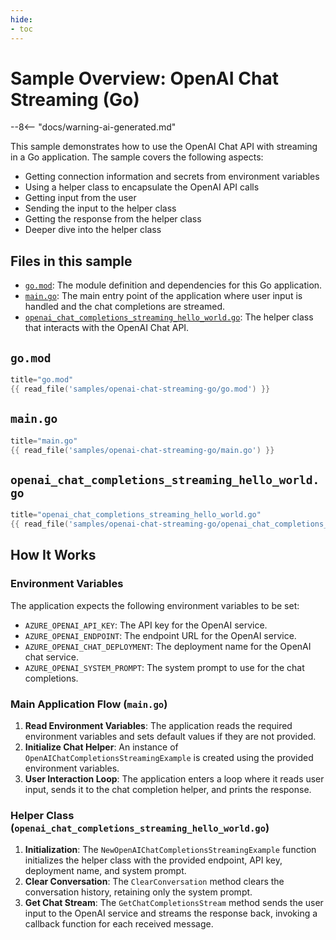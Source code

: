 ```yaml
---
hide:
- toc
---
```


# Sample Overview: OpenAI Chat Streaming (Go)

--8<-- "docs/warning-ai-generated.md"

This sample demonstrates how to use the OpenAI Chat API with streaming in a Go application. The sample covers the following aspects:

- Getting connection information and secrets from environment variables
- Using a helper class to encapsulate the OpenAI API calls
- Getting input from the user
- Sending the input to the helper class
- Getting the response from the helper class
- Deeper dive into the helper class

## Files in this sample

- [`go.mod`](https://raw.githubusercontent.com/robch/book-of-ai/main/docs/samples/openai-chat-streaming-go/go.mod): The module definition and dependencies for this Go application.
- [`main.go`](https://raw.githubusercontent.com/robch/book-of-ai/main/docs/samples/openai-chat-streaming-go/main.go): The main entry point of the application where user input is handled and the chat completions are streamed.
- [`openai_chat_completions_streaming_hello_world.go`](https://raw.githubusercontent.com/robch/book-of-ai/main/docs/samples/openai-chat-streaming-go/openai_chat_completions_streaming_hello_world.go): The helper class that interacts with the OpenAI Chat API.

## `go.mod`

```go
title="go.mod"
{{ read_file('samples/openai-chat-streaming-go/go.mod') }}
```

## `main.go`

```go
title="main.go"
{{ read_file('samples/openai-chat-streaming-go/main.go') }}
```

## `openai_chat_completions_streaming_hello_world.go`

```go
title="openai_chat_completions_streaming_hello_world.go"
{{ read_file('samples/openai-chat-streaming-go/openai_chat_completions_streaming_hello_world.go') }}
```

## How It Works

### Environment Variables

The application expects the following environment variables to be set:

- `AZURE_OPENAI_API_KEY`: The API key for the OpenAI service.
- `AZURE_OPENAI_ENDPOINT`: The endpoint URL for the OpenAI service.
- `AZURE_OPENAI_CHAT_DEPLOYMENT`: The deployment name for the OpenAI chat service.
- `AZURE_OPENAI_SYSTEM_PROMPT`: The system prompt to use for the chat completions.

### Main Application Flow (`main.go`)

1. **Read Environment Variables**: The application reads the required environment variables and sets default values if they are not provided.
2. **Initialize Chat Helper**: An instance of `OpenAIChatCompletionsStreamingExample` is created using the provided environment variables.
3. **User Interaction Loop**: The application enters a loop where it reads user input, sends it to the chat completion helper, and prints the response.

### Helper Class (`openai_chat_completions_streaming_hello_world.go`)

1. **Initialization**: The `NewOpenAIChatCompletionsStreamingExample` function initializes the helper class with the provided endpoint, API key, deployment name, and system prompt.
2. **Clear Conversation**: The `ClearConversation` method clears the conversation history, retaining only the system prompt.
3. **Get Chat Stream**: The `GetChatCompletionsStream` method sends the user input to the OpenAI service and streams the response back, invoking a callback function for each received message.
